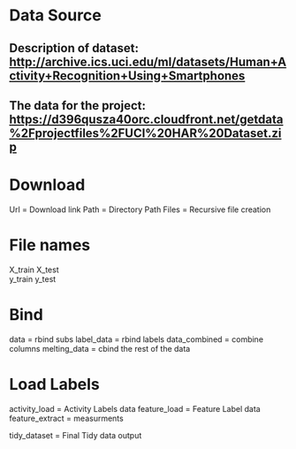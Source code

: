  # Data Source
## Description of dataset: http://archive.ics.uci.edu/ml/datasets/Human+Activity+Recognition+Using+Smartphones 

## The data for the project: https://d396qusza40orc.cloudfront.net/getdata%2Fprojectfiles%2FUCI%20HAR%20Dataset.zip  
 
 # Download
Url = Download link
Path = Directory Path
Files = Recursive file creation

# File names
X_train
X_test  
y_train
y_test

# Bind
data = rbind subs
label_data = rbind labels
data_combined = combine columns
melting_data = cbind the rest of the data

# Load Labels
activity_load = Activity Labels data
feature_load = Feature Label data
feature_extract = measurments


tidy_dataset = Final Tidy data output
